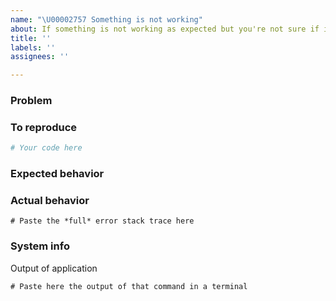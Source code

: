 ```yaml
---
name: "\U00002757 Something is not working"
about: If something is not working as expected but you're not sure if it's a bug, please follow the instructions in this template.
title: ''
labels: ''
assignees: ''

---
```



### Problem
<!-- A clear and concise description of what the bug is. Please use a short, concise title for the bug and elaborate here -->


### To reproduce
<!-- What did you do? -->
<!-- Please provide a minimal working example, if possible: -->
<!-- https://stackoverflow.com/help/minimal-reproducible-example -->
<!-- Here's another useful resource: "How To Ask Questions The Smart Way" -->
<!-- http://www.catb.org/~esr/faqs/smart-questions.html -->

```python
# Your code here
```

### Expected behavior
<!-- What did you expect? -->
<!-- A clear and concise description of what you expected to happen. -->

### Actual behavior
<!-- What did you get? -->
<!-- A clear and concise description of what actually happens. -->
<!-- If you have a code sample, error messages, stack traces, please provide it here as well -->

```python-traceback
# Paste the *full* error stack trace here
```

### System info
Output of application

```
# Paste here the output of that command in a terminal
```
